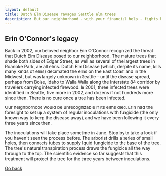 ```yaml
---
layout: default
title: Dutch Elm Disease ravages Seattle elm trees
description: But our neighborhood - with your financial help - fights back
---
```


## Erin O'Connor's legacy

Back in 2002, our beloved neighbor Erin O'Connor recognized the threat that Dutch Elm Disease posed to our neighborhood. The mature trees that shade both sides of Edgar Street, as well as several of the largest trees in Roanoke Park, are all elms. Dutch Elm Disease (which, despite its name, kills many kinds of elms) decimated the elms on the East Coast and in the Midwest, but was largely unknown in Seattle - until the disease spread, perhaps from Boise, Idaho to Walla Walla along the Interstate 84 corridor by travelers carrying infected firewood. In 2001, three infected trees were identified in Seattle, five more in 2002, and dozens if not hundreds more since then. There is no cure once a tree has been infected.

Our neighborhood would be unrecognizable if its elms died. Erin had the foresight to set up a system of regular inoculations with fungicide (the only known way to keep the disease away), and we have been following it every three years since then.

The inoculations will take place sometime in June. Stop by to take a look if you haven't seen the process before. The arborist drills a series of small holes, then connects tubes to supply liquid fungicide to the base of the tree. The tree's natural transpiration process draws the fungicide all the way through to the top. The scientific evidence so far suggests that this treatment will protect the tree for the three years between inoculations.

[Go back](./)
